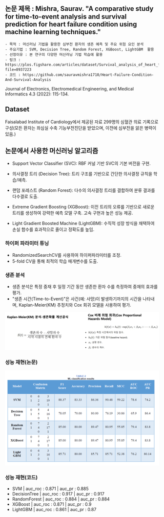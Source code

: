 ## 논문 제목 : Mishra, Saurav. "A comparative study for time-to-event analysis and survival prediction for heart failure condition using machine learning techniques." 
    - 목적 : 머신러닝 기법을 활용한 심부전 환자의 생존 예측 및 주요 위험 요인 분석
    - 주요기법 : SVM, Decision Tree, Random Forest, XGBoost, LightGBM  활용
    - 선정이유 : 본 연구의 다양한 머신러닝 기법 학습에 활용
    - 링크 : https://plos.figshare.com/articles/dataset/Survival_analysis_of_heart_failure_patients_A_case_study/5227684/1?file=8937223
    - 코드 : https://github.com/sauravmishra1710/Heart-Failure-Condition-And-Survival-Analysis
Journal of Electronics, Electromedical Engineering, and Medical Informatics 4.3 (2022): 115-134.

## Dataset

Faisalabad Institute of Cardiology에서 제공된 자료
299명의 심혈관 의료 기록으로 구성(모든 환자는 좌심실 수축 기능부전진단을 받았으며, 이전에 심부전을 앓은 병력이 있음.)

## 논문에서 사용한 머신러닝 알고리즘

- Support Vector Classifier (SVC):
  RBF 커널 기반 SVC의 기본 버전을 구현.

- 의사결정 트리 (Decision Tree):
  트리 구조를 기반으로 간단한 의사결정 규칙을 학습/예측.
- 랜덤 포레스트 (Random Forest):
  다수의 의사결정 트리를 결합하여 분류 결과를 다수결로 도출.
- Extreme Gradient Boosting (XGBoost):
  이전 트리의 오류를 기반으로 새로운 트리를 생성하여 강력한 예측 모델 구축.
  고속 구현과 높은 성능 제공.
- Light Gradient Boosted Machine (LightGBM):
  수직적 성장 방식을 채택하여 손실 함수를 효과적으로 줄이고 정확도를 높임.

### 하이퍼 파라미터 튜닝

- RandomizedSearchCV를 사용하여 하이퍼파라미터를 조정.
- 5-fold CV을 통해 최적의 학습 매개변수를 도출.

### 생존 분석

- 생존 분석은 특정 중재 후 일정 기간 동안 생존한 환자 수를 측정하여 중재의 효과를 평가.
- "생존 시간(Time-to-Event)"은 사건(예: 사망)이 발생하기까지의 시간을 나타내며, Kaplan-Meier(KM) 추정치와 Cox 회귀 모델을 사용하여 평가.

![alt text](image.png)

### 성능 재현(논문)

![alt text](image-1.png)

### 성능 재현(코드)
 - SVM          | auc_roc : 0.871 | auc_pr : 0.885
 - DecisionTree | auc_roc : 0.917 | auc_pr : 0.917 
 - RandomForest | auc_roc : 0.884 | auc_pr : 0.884
 - XGBoost      | auc_roc : 0.871 | auc_pr : 0.9
 - LightGBM     | auc_roc : 0.861 | auc_pr : 0.87